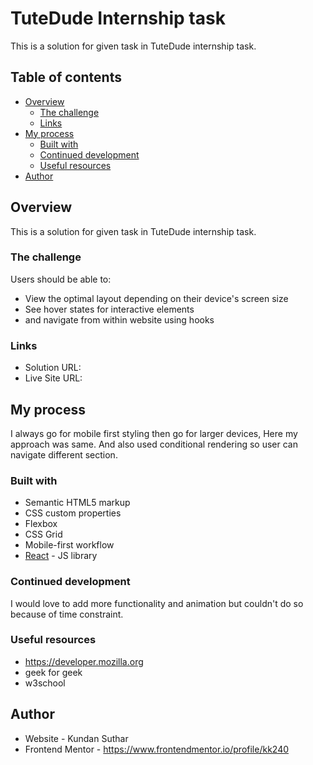 # TuteDude Internship task

This is a solution for given task in TuteDude internship task.

## Table of contents

- [Overview](#overview)
  - [The challenge](#the-challenge)
  - [Links](#links)
- [My process](#my-process)
  - [Built with](#built-with)
  - [Continued development](#continued-development)
  - [Useful resources](#useful-resources)
- [Author](#author)

## Overview

This is a solution for given task in TuteDude internship task.

### The challenge

Users should be able to:

- View the optimal layout depending on their device's screen size
- See hover states for interactive elements
- and navigate from within website using hooks

### Links

- Solution URL:
- Live Site URL:

## My process

I always go for mobile first styling then go for larger devices, Here my approach was same.
And also used conditional rendering so user can navigate different section.

### Built with

- Semantic HTML5 markup
- CSS custom properties
- Flexbox
- CSS Grid
- Mobile-first workflow
- [React](https://reactjs.org/) - JS library

### Continued development

I would love to add more functionality and animation but couldn't do so because of time constraint.

### Useful resources

- https://developer.mozilla.org
- geek for geek
- w3school

## Author

- Website - Kundan Suthar
- Frontend Mentor - https://www.frontendmentor.io/profile/kk240

